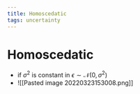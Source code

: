 ```yaml
---
title: Homoscedatic
tags: uncertainty
---
```


# Homoscedatic
- if $\sigma^{2}$ is constant in $\epsilon \sim \mathcal{N}(0, \sigma^{2})$
- ![[Pasted image 20220323153008.png]]














